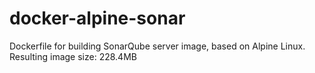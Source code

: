 # docker-alpine-sonar

Dockerfile for building SonarQube server image, based on Alpine Linux.
Resulting image size: 228.4MB
